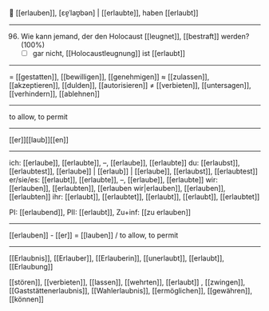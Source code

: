 🤝 [[erlauben]], [ɛɐ̯ˈlaʊ̯bən] | [[erlaubte]], haben [[erlaubt]]

---
96. Wie kann jemand, der den Holocaust [[leugnet]], [[bestraft]] werden? (100%)
	- [ ] gar nicht, [[Holocaustleugnung]] ist [[erlaubt]]

---
= [[gestatten]], [[bewilligen]], [[genehmigen]]
≈ [[zulassen]], [[akzeptieren]], [[dulden]], [[autorisieren]]
≠ [[verbieten]], [[untersagen]], [[verhindern]], [[ablehnen]]

---
to allow, to permit

---
[[er]][[laub]][[en]]

---
ich: [[erlaube]], [[erlaubte]], –, [[erlaube]], [[erlaubte]]
du: [[erlaubst]], [[erlaubtest]], [[erlaube]] | [[erlaub]] | [[erlaube]], [[erlaubst]], [[erlaubtest]]
er/sie/es: [[erlaubt]], [[erlaubte]], –, [[erlaube]], [[erlaubte]]
wir: [[erlauben]], [[erlaubten]], [[erlauben wir|erlauben]], [[erlauben]], [[erlaubten]]
ihr: [[erlaubt]], [[erlaubtet]], [[erlaubt]], [[erlaubt]], [[erlaubtet]]

PI: [[erlaubend]], PII: [[erlaubt]], Zu+inf: [[zu erlauben]]

---
[[erlauben]] - [[er]] = [[lauben]] / to allow, to permit

---
[[Erlaubnis]], [[Erlauber]], [[Erlauberin]], [[unerlaubt]], [[erlaubt]], [[Erlaubung]]

[[stören]], [[verbieten]], [[lassen]], [[wehrten]], [[erlaubt]]
, [[zwingen]], [[Gaststättenerlaubnis]], [[Wahlerlaubnis]], [[ermöglichen]], [[gewähren]], [[können]]